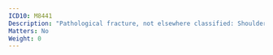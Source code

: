 ```yaml
---
ICD10: M8441
Description: "Pathological fracture, not elsewhere classified: Shoulder region"
Matters: No
Weight: 0
---
```


